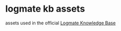 # logmate kb assets

assets used in the official [Logmate Knowledge Base](http://help.logmate.co.nz/help_center)
